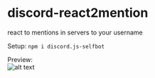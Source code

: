 # discord-react2mention
react to mentions in servers to your username

Setup: `npm i discord.js-selfbot`

Preview:<br> ![alt text](https://media.discordapp.net/attachments/879885615653597214/880655265882578954/unknown.png)
